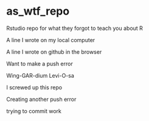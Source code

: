# as_wtf_repo
Rstudio repo for what they forgot to teach you about R


A line I wrote on my local computer


A line I wrote on github in the browser


Want to make a push error


Wing-GAR-dium Levi-O-sa


I screwed up this repo


Creating another push error





trying to commit work

